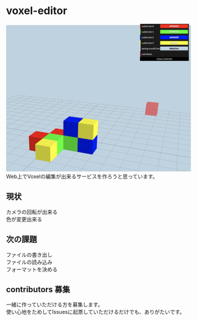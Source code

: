 # voxel-editor
![now](./now.png)
Web上でVoxelの編集が出来るサービスを作ろうと思っています。  
## 現状
カメラの回転が出来る  
色が変更出来る  
## 次の課題
ファイルの書き出し  
ファイルの読み込み  
フォーマットを決める  
## contributors 募集
一緒に作っていただける方を募集します。  
使い心地をためしてIssuesに起票していただけるだけでも、ありがたいです。
